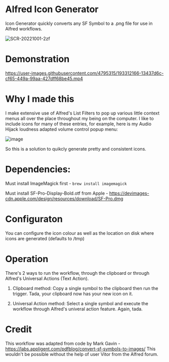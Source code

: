 # Alfred Icon Generator
Icon Generator quickly converts any SF Symbol to a .png file for use in Alfred workflows.

![SCR-20221001-2zf](https://user-images.githubusercontent.com/4795315/193312018-ed7c1ac4-087c-4abc-840c-6461cb2bf32b.png)

# Demonstration
https://user-images.githubusercontent.com/4795315/193312166-13437d6c-cf65-449a-99aa-427dff68be45.mp4

# Why I made this
I make extensive use of Alfred's List Filters to pop up various little context menus all over the place throughout my being on the computer. I like to include icons for many of these entries, for example, here is my Audio Hijack loudness adapted volume control popup menu:

![image](https://user-images.githubusercontent.com/4795315/192548164-a4684b48-8184-4777-9660-745fc7c47338.png)

So this is a solution to quikcly generate pretty and consistent icons.

# Dependencies: 
Must install ImageMagick first - `brew install imagemagick`

Must install SF-Pro-Display-Bold.otf from Apple - https://devimages-cdn.apple.com/design/resources/download/SF-Pro.dmg

# Configuraton
You can configure the icon colour as well as the location on disk where icons are generated (defaults to /tmp) 

# Operation

There's 2 ways to run the workflow, through the clipboard or through Alfred's Universal Actions (Text Action).

1. Clipboard method:
Copy a single symbol to the clipboard then run the trigger. Tada, your clipboard now has your new icon on it.

2. Universal Action method:
Select a single symbol and execute the workflow through Alfred's univeral action feature. Again, tada.

# Credit
This workflow was adapted from code by Mark Gavin - https://labs.appligent.com/pdfblog/convert-sf-symbols-to-images/
This wouldn't be possible without the help of user Vitor from the Alfred forum. 
